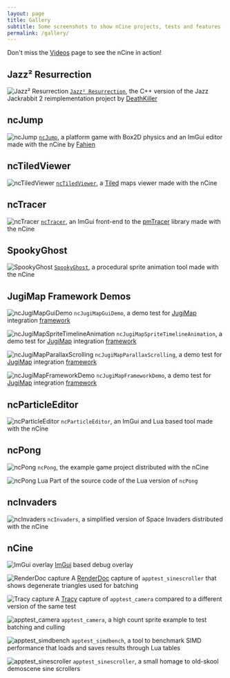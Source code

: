 ```yaml
---
layout: page
title: Gallery
subtitle: Some screenshots to show nCine projects, tests and features
permalink: /gallery/
---
```


Don't miss the [Videos](/videos/) page to see the nCine in action!

## Jazz² Resurrection

![Jazz² Resurrection](/img/gallery/jazz2.png "Jazz² Resurrection")
[`Jazz² Resurrection`](https://github.com/deathkiller/jazz2-native), the C++ version of the Jazz Jackrabbit 2 reimplementation project by [DeathKiller](https://github.com/deathkiller)

## ncJump

![ncJump](/img/gallery/ncJump.png "ncJump")
[`ncJump`](https://github.com/Fahien/ncJump), a platform game with Box2D physics and an ImGui editor made with the nCine by [Fahien](https://github.com/Fahien)

## ncTiledViewer

![ncTiledViewer](/img/gallery/ncTiledViewer.png "ncTiledViewer")
[`ncTiledViewer`](https://github.com/ncine/ncTiledViewer), a [Tiled](https://www.mapeditor.org/) maps viewer made with the nCine

## ncTracer

![ncTracer](/img/gallery/ncTracer.png "ncTracer")
[`ncTracer`](https://github.com/encelo/ncTracer), an ImGui front-end to the [pmTracer](https://github.com/encelo/pmTracer) library made with the nCine

## SpookyGhost

![SpookyGhost](/img/gallery/SpookyGhost.png "SpookyGhost")
[`SpookyGhost`](https://encelo.itch.io/spookyghost), a procedural sprite animation tool made with the nCine

## JugiMap Framework Demos

![ncJugiMapGuiDemo](/img/gallery/ncJugiMapGuiDemo.png "ncJugiMapGuiDemo")
`ncJugiMapGuiDemo`, a demo test for [JugiMap](http://jugimap.com/) integration [framework](https://github.com/Jugilus/JugiMapFramework/)

![ncJugiMapSpriteTimelineAnimation](/img/gallery/ncJugiMapSpriteTimelineAnimation.png "ncJugiMapSpriteTimelineAnimation")
`ncJugiMapSpriteTimelineAnimation`, a demo test for [JugiMap](http://jugimap.com/) integration [framework](https://github.com/Jugilus/JugiMapFramework/)

![ncJugiMapParallaxScrolling](/img/gallery/ncJugiMapParallaxScrolling.png "ncJugiMapParallaxScrolling")
`ncJugiMapParallaxScrolling`, a demo test for [JugiMap](http://jugimap.com/) integration [framework](https://github.com/Jugilus/JugiMapFramework/)

![ncJugiMapFrameworkDemo](/img/gallery/ncJugiMapFrameworkDemo.png "ncJugiMapFrameworkDemo")
`ncJugiMapFrameworkDemo`, a demo test for [JugiMap](http://jugimap.com/) integration [framework](https://github.com/Jugilus/JugiMapFramework/)

## ncParticleEditor

![ncParticleEditor](/img/gallery/ncParticleEditor.png "ncParticleEditor")
`ncParticleEditor`, an ImGui and Lua based tool made with the nCine

## ncPong

![ncPong](/img/gallery/ncPong.png "ncPong")
`ncPong`, the example game project distributed with the nCine

![ncPong Lua](/img/gallery/ncPong_Lua.png "ncPong Lua")
Part of the source code of the Lua version of `ncPong`

## ncInvaders

![ncInvaders](/img/gallery/ncInvaders.png "ncInvaders")
`ncInvaders`, a simplified version of Space Invaders distributed with the nCine

## nCine

![ImGui overlay](/img/gallery/ImGui_overlay.png "ImGui overlay")
[ImGui](https://github.com/ocornut/imgui) based debug overlay

![RenderDoc capture](/img/gallery/RenderDoc_capture.png "RenderDoc capture")
A [RenderDoc](https://renderdoc.org/) capture of `apptest_sinescroller` that shows degenerate triangles used for batching

![Tracy capture](/img/gallery/Tracy_capture.png "Tracy capture")
A [Tracy](https://bitbucket.org/wolfpld/tracy/) capture of `apptest_camera` compared to a different version of the same test

![apptest_camera](/img/gallery/apptest_camera.png "apptest_camera")
`apptest_camera`, a high count sprite example to test batching and culling

![apptest_simdbench](/img/gallery/apptest_simdbench.png "apptest_simdbench")
`apptest_simdbench`, a tool to benchmark SIMD performance that loads and saves results through Lua tables

![apptest_sinescroller](/img/gallery/apptest_sinescroller.png "apptest_sinescroller")
`apptest_sinescroller`, a small homage to old-skool demoscene sine scrollers
